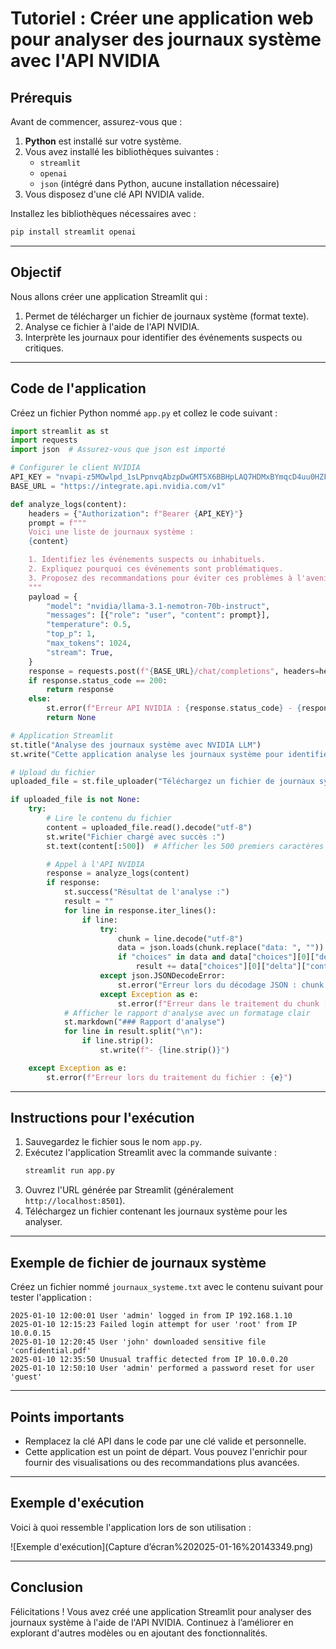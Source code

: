 # Tutoriel : Créer une application web pour analyser des journaux système avec l'API NVIDIA

## Prérequis
Avant de commencer, assurez-vous que :

1. **Python** est installé sur votre système.
2. Vous avez installé les bibliothèques suivantes :
    - `streamlit`
    - `openai`
    - `json` (intégré dans Python, aucune installation nécessaire)
3. Vous disposez d'une clé API NVIDIA valide.

Installez les bibliothèques nécessaires avec :
```bash
pip install streamlit openai
```

---

## Objectif
Nous allons créer une application Streamlit qui :

1. Permet de télécharger un fichier de journaux système (format texte).
2. Analyse ce fichier à l'aide de l'API NVIDIA.
3. Interprète les journaux pour identifier des événements suspects ou critiques.

---

## Code de l'application
Créez un fichier Python nommé `app.py` et collez le code suivant :

```python
import streamlit as st
import requests
import json  # Assurez-vous que json est importé

# Configurer le client NVIDIA
API_KEY = "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"
BASE_URL = "https://integrate.api.nvidia.com/v1"

def analyze_logs(content):
    headers = {"Authorization": f"Bearer {API_KEY}"}
    prompt = f"""
    Voici une liste de journaux système :
    {content}

    1. Identifiez les événements suspects ou inhabituels.
    2. Expliquez pourquoi ces événements sont problématiques.
    3. Proposez des recommandations pour éviter ces problèmes à l'avenir.
    """
    payload = {
        "model": "nvidia/llama-3.1-nemotron-70b-instruct",
        "messages": [{"role": "user", "content": prompt}],
        "temperature": 0.5,
        "top_p": 1,
        "max_tokens": 1024,
        "stream": True,
    }
    response = requests.post(f"{BASE_URL}/chat/completions", headers=headers, json=payload, stream=True)
    if response.status_code == 200:
        return response
    else:
        st.error(f"Erreur API NVIDIA : {response.status_code} - {response.text}")
        return None

# Application Streamlit
st.title("Analyse des journaux système avec NVIDIA LLM")
st.write("Cette application analyse les journaux système pour identifier des événements critiques ou suspects.")

# Upload du fichier
uploaded_file = st.file_uploader("Téléchargez un fichier de journaux système (format texte)", type=["txt"])

if uploaded_file is not None:
    try:
        # Lire le contenu du fichier
        content = uploaded_file.read().decode("utf-8")
        st.write("Fichier chargé avec succès :")
        st.text(content[:500])  # Afficher les 500 premiers caractères

        # Appel à l'API NVIDIA
        response = analyze_logs(content)
        if response:
            st.success("Résultat de l'analyse :")
            result = ""
            for line in response.iter_lines():
                if line:
                    try:
                        chunk = line.decode("utf-8")
                        data = json.loads(chunk.replace("data: ", ""))
                        if "choices" in data and data["choices"][0]["delta"].get("content"):
                            result += data["choices"][0]["delta"]["content"]
                    except json.JSONDecodeError:
                        st.error("Erreur lors du décodage JSON : chunk mal formé.")
                    except Exception as e:
                        st.error(f"Erreur dans le traitement du chunk : {e}")
            # Afficher le rapport d'analyse avec un formatage clair
            st.markdown("### Rapport d'analyse")
            for line in result.split("\n"):
                if line.strip():
                    st.write(f"- {line.strip()}")

    except Exception as e:
        st.error(f"Erreur lors du traitement du fichier : {e}")
```

---

## Instructions pour l'exécution
1. Sauvegardez le fichier sous le nom `app.py`.
2. Exécutez l'application Streamlit avec la commande suivante :
   ```bash
   streamlit run app.py
   ```
3. Ouvrez l'URL générée par Streamlit (généralement `http://localhost:8501`).
4. Téléchargez un fichier contenant les journaux système pour les analyser.

---

## Exemple de fichier de journaux système
Créez un fichier nommé `journaux_systeme.txt` avec le contenu suivant pour tester l'application :

```
2025-01-10 12:00:01 User 'admin' logged in from IP 192.168.1.10
2025-01-10 12:15:23 Failed login attempt for user 'root' from IP 10.0.0.15
2025-01-10 12:20:45 User 'john' downloaded sensitive file 'confidential.pdf'
2025-01-10 12:35:50 Unusual traffic detected from IP 10.0.0.20
2025-01-10 12:50:10 User 'admin' performed a password reset for user 'guest'
```

---

## Points importants
- Remplacez la clé API dans le code par une clé valide et personnelle.
- Cette application est un point de départ. Vous pouvez l'enrichir pour fournir des visualisations ou des recommandations plus avancées.

---

## Exemple d'exécution
Voici à quoi ressemble l'application lors de son utilisation :

![Exemple d'exécution](Capture d’écran%202025-01-16%20143349.png)

---
## Conclusion
Félicitations ! Vous avez créé une application Streamlit pour analyser des journaux système à l'aide de l'API NVIDIA. Continuez à l’améliorer en explorant d'autres modèles ou en ajoutant des fonctionnalités.
